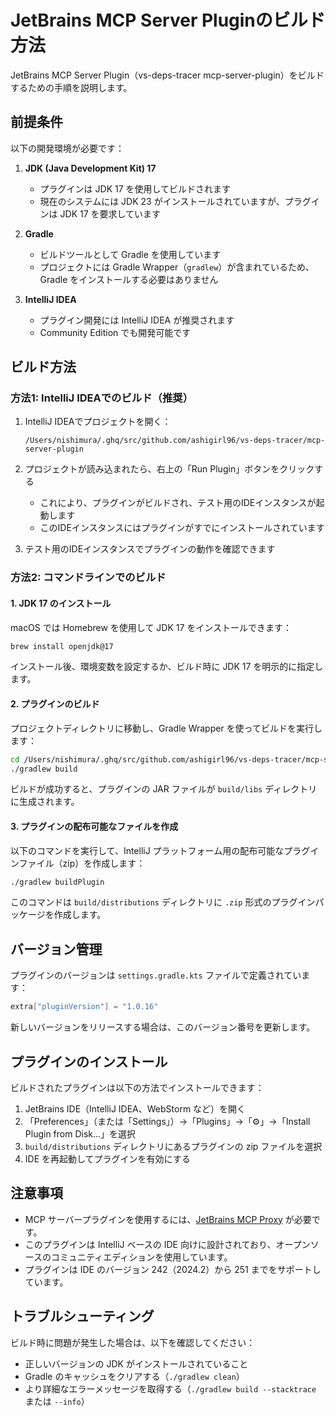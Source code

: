 # JetBrains MCP Server Pluginのビルド方法

JetBrains MCP Server Plugin（vs-deps-tracer mcp-server-plugin）をビルドするための手順を説明します。

## 前提条件

以下の開発環境が必要です：

1. **JDK (Java Development Kit) 17**
   - プラグインは JDK 17 を使用してビルドされます
   - 現在のシステムには JDK 23 がインストールされていますが、プラグインは JDK 17 を要求しています

2. **Gradle**
   - ビルドツールとして Gradle を使用しています
   - プロジェクトには Gradle Wrapper（`gradlew`）が含まれているため、Gradle をインストールする必要はありません

3. **IntelliJ IDEA**
   - プラグイン開発には IntelliJ IDEA が推奨されます
   - Community Edition でも開発可能です

## ビルド方法

### 方法1: IntelliJ IDEAでのビルド（推奨）

1. IntelliJ IDEAでプロジェクトを開く：
   ```
   /Users/nishimura/.ghq/src/github.com/ashigirl96/vs-deps-tracer/mcp-server-plugin
   ```

2. プロジェクトが読み込まれたら、右上の「Run Plugin」ボタンをクリックする
   - これにより、プラグインがビルドされ、テスト用のIDEインスタンスが起動します
   - このIDEインスタンスにはプラグインがすでにインストールされています

3. テスト用のIDEインスタンスでプラグインの動作を確認できます

### 方法2: コマンドラインでのビルド

#### 1. JDK 17 のインストール

macOS では Homebrew を使用して JDK 17 をインストールできます：

```bash
brew install openjdk@17
```

インストール後、環境変数を設定するか、ビルド時に JDK 17 を明示的に指定します。

#### 2. プラグインのビルド

プロジェクトディレクトリに移動し、Gradle Wrapper を使ってビルドを実行します：

```bash
cd /Users/nishimura/.ghq/src/github.com/ashigirl96/vs-deps-tracer/mcp-server-plugin
./gradlew build
```

ビルドが成功すると、プラグインの JAR ファイルが `build/libs` ディレクトリに生成されます。

#### 3. プラグインの配布可能なファイルを作成

以下のコマンドを実行して、IntelliJ プラットフォーム用の配布可能なプラグインファイル（zip）を作成します：

```bash
./gradlew buildPlugin
```

このコマンドは `build/distributions` ディレクトリに `.zip` 形式のプラグインパッケージを作成します。

## バージョン管理

プラグインのバージョンは `settings.gradle.kts` ファイルで定義されています：

```kotlin
extra["pluginVersion"] = "1.0.16"
```

新しいバージョンをリリースする場合は、このバージョン番号を更新します。

## プラグインのインストール

ビルドされたプラグインは以下の方法でインストールできます：

1. JetBrains IDE（IntelliJ IDEA、WebStorm など）を開く
2. 「Preferences」（または「Settings」）→「Plugins」→「⚙️」→「Install Plugin from Disk...」を選択
3. `build/distributions` ディレクトリにあるプラグインの zip ファイルを選択
4. IDE を再起動してプラグインを有効にする

## 注意事項

- MCP サーバープラグインを使用するには、[JetBrains MCP Proxy](https://github.com/JetBrains/mcpProxy) が必要です。
- このプラグインは IntelliJ ベースの IDE 向けに設計されており、オープンソースのコミュニティエディションを使用しています。
- プラグインは IDE のバージョン 242（2024.2）から 251 までをサポートしています。

## トラブルシューティング

ビルド時に問題が発生した場合は、以下を確認してください：

- 正しいバージョンの JDK がインストールされていること
- Gradle のキャッシュをクリアする（`./gradlew clean`）
- より詳細なエラーメッセージを取得する（`./gradlew build --stacktrace` または `--info`）